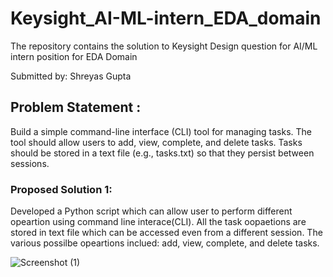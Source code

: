 # Keysight_AI-ML-intern_EDA_domain
The repository contains the solution to Keysight Design question for AI/ML intern position for EDA Domain

Submitted by: Shreyas Gupta

## Problem Statement : 
Build a simple command-line interface (CLI) tool for managing tasks. The tool should allow users to add, view, complete, and delete tasks. Tasks should be stored in a text file (e.g., tasks.txt) so that they persist between sessions.


### Proposed Solution 1:
Developed a Python script which can allow user to perform different opeartion using command line interace(CLI). All the task oopaetions are stored in text file which can be accessed even from a different session. The various possilbe opeartions inclued: add, view, complete, and delete tasks.

![Screenshot (1)](https://github.com/user-attachments/assets/9957e67c-a8a1-489b-aa00-94dfc8ebce53)


